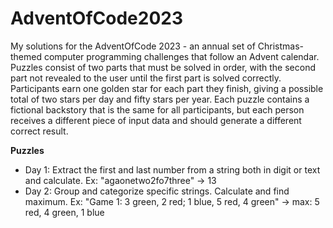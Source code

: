 # AdventOfCode2023
My solutions for the AdventOfCode 2023 - an annual set of Christmas-themed computer programming challenges that follow an Advent calendar.
Puzzles consist of two parts that must be solved in order, with the second part not revealed to the user until the first part is solved correctly.
Participants earn one golden star for each part they finish, giving a possible total of two stars per day and fifty stars per year.
Each puzzle contains a fictional backstory that is the same for all participants, but each person receives a different piece of input data and should generate a different correct result.

**Puzzles**
- Day 1: Extract the first and last number from a string both in digit or text and calculate.
  Ex: "agaonetwo2fo7three" -> 13
- Day 2: Group and categorize specific strings. Calculate and find maximum.
  Ex: "Game 1: 3 green, 2 red; 1 blue, 5 red, 4 green" -> max: 5 red, 4 green, 1 blue
